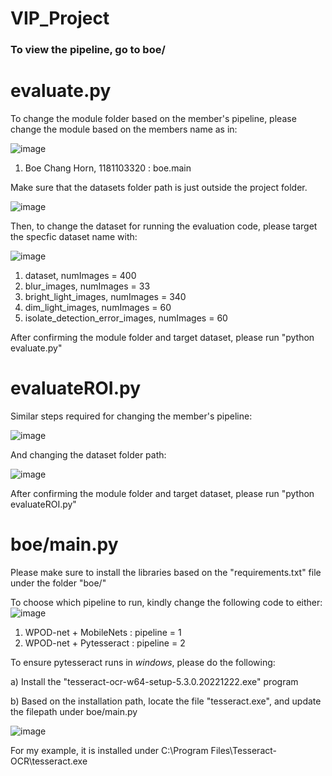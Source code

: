 # VIP_Project

### To view the pipeline, go to boe/<the ipynb file>

# evaluate.py

To change the module folder based on the member's pipeline, please change the module based on the members name as in:

![image](https://user-images.githubusercontent.com/70759210/216228256-5fe61c66-1cf9-4a4c-acfc-4f347f8a32e5.png)

1. Boe Chang Horn, 1181103320 : boe.main


Make sure that the datasets folder path is just outside the project folder.

![image](https://user-images.githubusercontent.com/70759210/216230017-f6c75a26-4666-463c-ac3b-99ad949cc543.png)

Then, to change the dataset for running the evaluation code, please target the specfic dataset name with:

![image](https://user-images.githubusercontent.com/70759210/216228742-c7b59955-53c2-4dcf-9760-ad667b55571c.png)

1. dataset, numImages = 400
2. blur_images, numImages = 33
3. bright_light_images, numImages = 340
4. dim_light_images, numImages = 60
5. isolate_detection_error_images, numImages = 60

After confirming the module folder and target dataset, please run "python evaluate.py"

# evaluateROI.py

Similar steps required for changing the member's pipeline:

![image](https://user-images.githubusercontent.com/70759210/216230180-78dc02a2-ddf2-4794-9655-f0b805485f73.png)

And changing the dataset folder path:

![image](https://user-images.githubusercontent.com/70759210/216230237-046a6540-f76e-49ef-82f8-71745ffa17c3.png)

After confirming the module folder and target dataset, please run "python evaluateROI.py"

# boe/main.py

Please make sure to install the libraries based on the "requirements.txt" file under the folder "boe/"

To choose which pipeline to run, kindly change the following code to either:
![image](https://user-images.githubusercontent.com/70759210/215977736-d746cfa4-e61d-44d4-b7e1-620927e2b55a.png)

1. WPOD-net + MobileNets : pipeline = 1
2. WPOD-net + Pytesseract : pipeline = 2

To ensure pytesseract runs in _windows_, please do the following:

a) Install the "tesseract-ocr-w64-setup-5.3.0.20221222.exe" program

b) Based on the installation path, locate the file "tesseract.exe", and update the filepath under boe/main.py

![image](https://user-images.githubusercontent.com/70759210/215977399-9e012bfe-efba-4c07-a53a-ec0e1be24236.png)

For my example, it is installed under C:\Program Files\Tesseract-OCR\tesseract.exe


